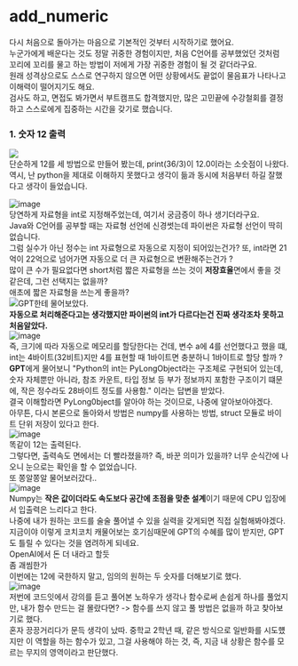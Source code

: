 # add_numeric
다시 처음으로 돌아가는 마음으로 기본적인 것부터 시작하기로 했어요.<br>
누군가에게 배운다는 것도 정말 귀중한 경험이지만, 처음 C언어를 공부했었던 것처럼 꼬리에 꼬리를 물고 하는 방법이 저에게 가장 귀중한 경험이 될 것 같더라구요.<br>
원래 성격상으로도 스스로 연구하지 않으면 어떤 상황에서도 끝없이 물음표가 나타나고 이해력이 떨어지기도 해요.<br>
검사도 하고, 면접도 봐가면서 부트캠프도 합격했지만, 많은 고민끝에 수강철회를 결정하고 스스로에게 집중하는 시간을 갖기로 했습니다.<br>

### 1. 숫자 12 출력
![](https://github.com/user-attachments/assets/0b5840e0-f1ad-45a5-a876-ba0c7d6f04d0)<br>
단순하게 12를 세 방법으로 만들어 봤는데, print(36/3)이 12.0이라는 소숫점이 나왔다.<br>
역시, 난 python을 제대로 이해하지 못했다고 생각이 듦과 동시에 처음부터 하길 잘했다고 생각이 들었습니다.<br>

![image](https://github.com/user-attachments/assets/5e5fcfca-1134-4dad-9386-11ce56d14277)<br>
당연하게 자료형을 int로 지정해주었는데, 여기서 궁금증이 하나 생기더라구요.<br>
Java와 C언어를 공부할 때는 자료형 선언에 신경썻는데 파이썬은 자료형 선언이 딱히 없습니다.<br>
그럼 실수가 아닌 정수는 int 자료형으로 자동으로 지정이 되어있는건가? 또, int라면 21억이 22억으로 넘어가면 자동으로 더 큰 자료형으로 변환해주는건가 ?<br>
많이 큰 수가 필요없다면 short처럼 짧은 자료형을 쓰는 것이 **저장효율**면에서 좋을 것 같은데, 그런 선택지는 없을까?<br>
애초에 짧은 자료형을 쓰는게 좋을까? <br>
![GPT한테 물어보았다.](https://github.com/user-attachments/assets/acc2056f-6db0-42ae-9f30-f22098fdcfd5)<br>
**자동으로 처리해준다고는 생각했지만 파이썬의 int가 다르다는건 진짜 생각조차 못하고 처음알았다.<br>**
![image](https://github.com/user-attachments/assets/d1476d83-ac6b-4408-a21a-22eab1376183)<br>
즉, 크기에 따라 자동으로 메모리를 할당한다는 건데, 변수 a에 4를 선언했다고 했을 떄, int는 4바이트(32비트)지만 4를 표현할 때 1바이트면 충분하니 1바이트로 할당 할까 ? <br>
**GPT**에게 물어보니 "Python의 int는 PyLongObject라는 구조체로 구현되어 있는데, 숫자 자체뿐만 아니라, 참조 카운트, 타입 정보 등 부가 정보까지 포함한 구조이기 떄문에, 작은 정수라도 28바이트 정도를 사용함." 이라는 답변을 받았다.<br>
결국 이해할라면 PyLong0bject를 알아야 하는 것이므로, 나중에 알아보아야겠다.<br>
아무튼, 다시 본론으로 돌아와서 방법은 numpy를 사용하는 방법, struct 모듈로 바이트 단위 저장이 있다고 한다.<br>
![image](https://github.com/user-attachments/assets/06b0a232-eab0-4b57-b487-c1f106404f1d)<br>
똑같이 12는 출력된다.<br>
그렇다면, 출력속도 면에서는 더 빨라졌을까? 즉, 바꾼 의미가 있을까? 너무 순식간에 나오니 눈으로는 확인을 할 수 없었습니다.<br>
또 쫑알쫑알 물어보러갔다..<br>
![image](https://github.com/user-attachments/assets/631d7962-dd64-47f6-9815-ca06680c36fb)<br>
Numpy는 **작은 값이더라도 속도보다 공간에 초점을 맞춘 설계**이기 때문에 CPU 입장에서 입출력은 느리다고 한다.<br>
나중에 내가 원하는 코드를 술술 풀어낼 수 있을 실력을 갖게되면 직접 실험해봐야겠다.<br>
지금이야 이렇게 코치코치 캐물어보는 호기심때문에 GPT의 수혜를 많이 받지만, GPT도 틀릴 수 있다는 것을 염려하게 되네요.<br>
OpenAI에서 돈 더 내라고 할듯 <br>
좀 괘씸한가 <br>
이번에는 12에 국한하지 말고, 임의의 원하는 두 숫자를 더해보기로 했다.<br>
![image](https://github.com/user-attachments/assets/f20864a5-e390-4773-af4b-923d3ce3295d)<br>
저번에 코드잇에서 강의를 듣고 풀어본 노하우가 생각나 함수로써 손쉽게 하나를 풀었지만, 내가 함수 만드는 걸 몰랐다면? -> 함수를 쓰지 않고 풀 방법은 없을까 하고 찾아보기로 했다.<br>
혼자 끙끙거리다가 문득 생각이 났따.
중학교 2학년 때, 같은 방식으로 일반화를 시도헀지만 이 역할을 하는 함수가 있고, 그걸 사용해야 하는 것, 즉, 지금 내 상황은 함수를 모르는 무지의 영역이라고 판단했다. <br>
